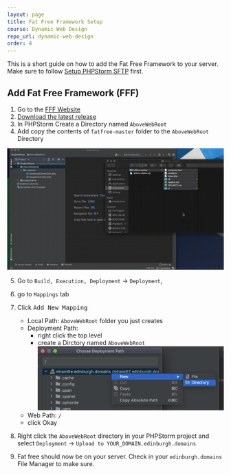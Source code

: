 ```yaml
---
layout: page
title: Fat Free Framework Setup
course: Dynamic Web Design
repo_url: dynamic-web-design
order: 4
---
```


This is a short guide on how to add the Fat Free Framework to your server. Make sure to follow [Setup PHPStorm SFTP](phpstorm-sftp-setup) first.

## Add Fat Free Framework (FFF)

1.  Go to the [FFF Website](https://fatfreeframework.com/3.6/home)
2.  [Download the latest release](https://github.com/bcosca/fatfree/archive/master.zip)
3.  In PHPStorm Create a Directory named `AboveWebRoot`
4.  Add copy the contents of `fatfree-master` folder to the `AboveWebRoot` Directory

![fatfree to AboveWebRoot](gif/6-fff-setup.gif)

5.  Go to `Build, Execution, Deployment` -> `Deployment`,
6.  go to `Mappings` tab
7.  Click <kbd>Add New Mapping</kbd>

    -   Local Path: `AboveWebRoot` folder you just creates
    -   Deployment Path:
        -   right click the top level
        -   create a Dirctory named `AboveWebRoot` ![](img/phpstorm-new-mapping-directory.png)
    -   Web Path: `/`
    -   click Okay

8.  Right click the `AboveWebRoot` directory in your PHPStorm project and select `Deployment` -> `Upload to YOUR_DOMAIN.edinburgh.domains`
9.  Fat free should now be on your server. Check in your `edinburgh.domains` File Manager to make sure.
